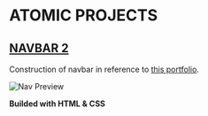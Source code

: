 # ATOMIC PROJECTS
## [NAVBAR 2](https://turavinin.github.io/navbar--2/)

Construction of navbar in reference to [this portfolio](https://ianlunn.co.uk/
).

![Nav Preview](./images/navbar2-example.png)

**Builded with HTML & CSS**
